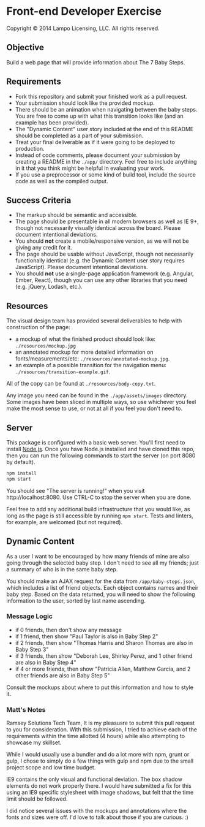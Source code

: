 Front-end Developer Exercise
============================

Copyright © 2014 Lampo Licensing, LLC. All rights reserved.

Objective
---------

Build a web page that will provide information about The 7 Baby Steps.

Requirements
------------

* Fork this repository and submit your finished work as a pull request.
* Your submission should look like the provided mockup.
* There should be an animation when navigating between the baby steps. You are free to come up with what this transition looks like (and an example has been provided).
* The "Dynamic Content" user story included at the end of this README should be completed as a part of your submission.
* Treat your final deliverable as if it were going to be deployed to production.
* Instead of code comments, please document your submission by creating a README in the `./app/` directory. Feel free to include anything in it that you think might be helpful in evaluating your work.
* If you use a preprocessor or some kind of build tool, include the source code as well as the compiled output.

Success Criteria
----------------

* The markup should be semantic and accessible.
* The page should be presentable in all modern browsers as well as IE 9+, though not necessarily visually identical across the board. Please document intentional deviations.
* You should __not__ create a mobile/responsive version, as we will not be giving any credit for it.
* The page should be usable without JavaScript, though not necessarily functionally identical (e.g. the Dynamic Content user story requires JavaScript). Please document intentional deviations.
* You should __not__ use a single-page application framework (e.g. Angular, Ember, React), though you can use any other libraries that you need (e.g. jQuery, Lodash, etc.).

Resources
---------

The visual design team has provided several deliverables to help with construction of the page:
* a mockup of what the finished product should look like: `./resources/mockup.jpg`
* an annotated mockup for more detailed information on fonts/measurements/etc: `./resources/annotated-mockup.jpg`.
* an example of a possible transition for the navigation menu: `./resources/transition-example.gif`.

All of the copy can be found at `./resources/body-copy.txt`.

Any image you need can be found in the `./app/assets/images` directory. Some images have been sliced in multiple ways, so use whichever you feel make the most sense to use, or not at all if you feel you don't need to.

Server
------

This package is configured with a basic web server. You'll first need to install [Node.js](http://nodejs.org/). Once you have Node.js installed and have cloned this repo, then you can run the following commands to start the server (on port 8080 by default).

```sh
npm install
npm start
```

You should see "The server is running!" when you visit http://localhost:8080. Use CTRL-C to stop the server when you are done.

Feel free to add any additional build infrastructure that you would like, as long as the page is still accessible by running `npm start`. Tests and linters, for example, are welcomed (but not required).

Dynamic Content
---------------

As a user I want to be encouraged by how many friends of mine are also going through the selected baby step. I don't need to see all my friends; just a summary of who is in the same baby step.

You should make an AJAX request for the data from `/app/baby-steps.json`, which includes a list of friend objects. Each object contains names and their baby step. Based on the data returned, you will need to show the following information to the user, sorted by last name ascending.

### Message Logic

* if 0 friends, then don't show any message
* if 1 friend, then show "Paul Taylor is also in Baby Step 2"
* if 2 friends, then show "Thomas Harris and Sharon Thomas are also in Baby Step 3"
* if 3 friends, then show "Deborah Lee, Shirley Perez, and 1 other friend are also in Baby Step 4"
* if 4 or more friends, then show "Patricia Allen, Matthew Garcia, and 2 other friends are also in Baby Step 5"

Consult the mockups about where to put this information and how to style it.


### Matt's Notes
Ramsey Solutions Tech Team,
It is my pleasusre to submit this pull request to you for consideration. With this submission, I tried to achieve each of the requirements within the time allotted (4 hours) while also attempting to showcase my skillset.

While I would usually use a bundler and do a lot more with npm, grunt or gulp, I chose to simply do a few things with gulp and npm due to the small project scope and low time budget.

IE9 contains the only visual and functional deviation. The box shadow elements do not work properly there. I would have submitted a fix for this using an IE9 specific stylesheet with image shadows, but felt that the time limit should be followed.

I did notice several issues with the mockups and annotations where the fonts and sizes were off. I'd love to talk about those if you are curious. :) 
